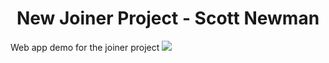 <h1 align="center">New Joiner Project - Scott Newman</h1>
Web app demo for the joiner project

<img src="https://github.com/NewmanScAFS/webappv2/assets/144928004/9ae4532b-b72f-465b-90c4-074231d94442">
